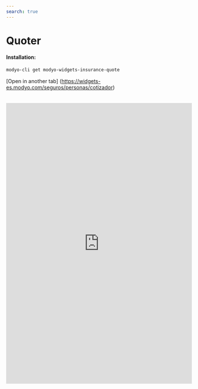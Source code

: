 ```yaml
---
search: true
---
```


# Quoter <Badge text="Beta" type="warn"/> 

#### Installation:

```bash
modyo-cli get modyo-widgets-insurance-quote
```

[Open in another tab] (https://widgets-es.modyo.com/seguros/personas/cotizador)

 <iframe id="widgetFrame" src="https://widgets-es.modyo.com/seguros/personas/cotizador" width="100%" frameBorder="0"  style="min-height:762px;overflow:auto;margin-top:20px;"/> 

| Functionality | Description |
| — |
